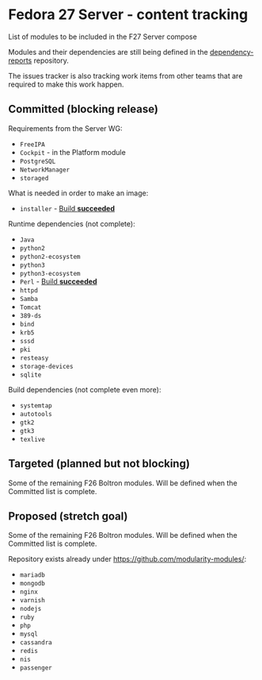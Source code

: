 # Fedora 27 Server - content tracking

List of modules to be included in the F27 Server compose

Modules and their dependencies are still being defined in the [dependency-reports](https://github.com/fedora-modularity/dependency-report) repository.

The issues tracker is also tracking work items from other teams that are required to make this work happen.

## Committed (blocking release)

Requirements from the Server WG:
* `FreeIPA`
* `Cockpit` - in the Platform module
* `PostgreSQL`
* `NetworkManager`
* `storaged`

What is needed in order to make an image:
* `installer` - [Build **succeeded**](https://mbs.fedoraproject.org/module-build-service/1/module-builds/816)

Runtime dependencies (not complete):
* `Java`
* `python2`
* `python2-ecosystem`
* `python3`
* `python3-ecosystem`
* `Perl` - [Build **succeeded**](https://koji.fedoraproject.org/koji/packages?tagID=1964)
* `httpd`
* `Samba`
* `Tomcat`
* `389-ds`
* `bind`
* `krb5`
* `sssd`
* `pki`
* `resteasy`
* `storage-devices`
* `sqlite`

Build dependencies (not complete even more):
* `systemtap`
* `autotools`
* `gtk2`
* `gtk3`
* `texlive`

## Targeted (planned but not blocking)

Some of the remaining F26 Boltron modules. Will be defined when the Committed list is complete.

## Proposed (stretch goal)

Some of the remaining F26 Boltron modules. Will be defined when the Committed list is complete.

Repository exists already under https://github.com/modularity-modules/:
* `mariadb`
* `mongodb`
* `nginx`
* `varnish`
* `nodejs`
* `ruby`
* `php`
* `mysql`
* `cassandra`
* `redis`
* `nis`
* `passenger`

